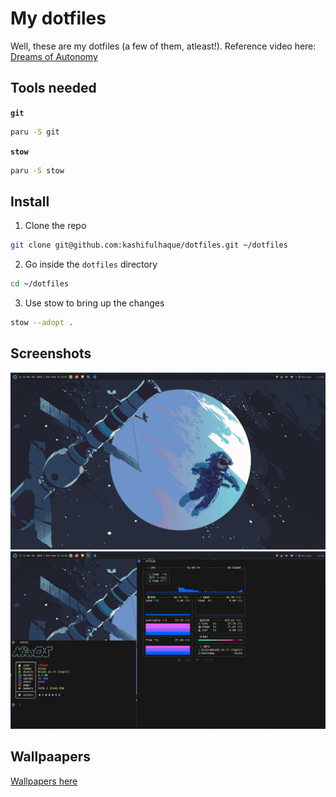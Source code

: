 # My dotfiles

Well, these are my dotfiles (a few of them, atleast!). Reference video here: [Dreams of Autonomy](https://youtu.be/y6XCebnB9gs)

## Tools needed
**`git`**
```sh
paru -S git
```

**`stow`**
```sh
paru -S stow
```

## Install
1. Clone the repo
```sh
git clone git@github.com:kashifulhaque/dotfiles.git ~/dotfiles
```
2. Go inside the `dotfiles` directory
```sh
cd ~/dotfiles
```
3. Use stow to bring up the changes
```sh
stow --adopt .
```

## Screenshots
<img src="./screen-1.png" />
<img src="./screen-2.png" />

## Wallpaapers
[Wallpapers here](./Pictures/Wallpapers)